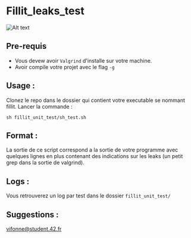 # Fillit_leaks_test

![Alt text](https://media.giphy.com/media/hNrmwTiaUlQU8/giphy.gif)

## Pre-requis

- Vous devew avoir ```Valgrind``` d'installe sur votre machine.
- Avoir compile votre projet avec le flag ```-g```

## Usage :

Clonez le repo dans le dossier qui contient votre executable se nommant fillit.
Lancer la commande :
```
sh fillit_unit_test/sh_test.sh
```


## Format :

La sortie de ce script correspond a la sortie de votre programme avec quelques lignes en plus contenant des indications sur les leaks (un petit grep dans la sortie de valgrind).

## Logs :

Vous retrouverez un log par test dans le dossier ```fillit_unit_test/```

## Suggestions :

vifonne@student.42.fr
